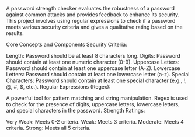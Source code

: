 A password strength checker evaluates the robustness of a password against common attacks and provides feedback to enhance its security. This project involves using regular expressions to check if a password meets various security criteria and gives a qualitative rating based on the results.

Core Concepts and Components
Security Criteria:

Length: Password should be at least 8 characters long.
Digits: Password should contain at least one numeric character (0-9).
Uppercase Letters: Password should contain at least one uppercase letter (A-Z).
Lowercase Letters: Password should contain at least one lowercase letter (a-z).
Special Characters: Password should contain at least one special character (e.g., !, @, #, $, etc.).
Regular Expressions (Regex):

A powerful tool for pattern matching and string manipulation. Regex is used to check for the presence of digits, uppercase letters, lowercase letters, and special characters in the password.
Strength Ratings:

Very Weak: Meets 0-2 criteria.
Weak: Meets 3 criteria.
Moderate: Meets 4 criteria.
Strong: Meets all 5 criteria.
